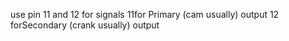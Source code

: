 use pin 11 and 12 for signals
11for Primary (cam usually) output 
 12 forSecondary (crank usually) output 